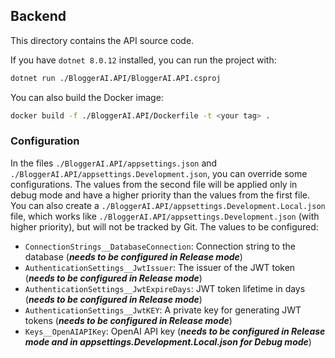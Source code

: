## Backend 

This directory contains the API source code. 

If you have `dotnet 8.0.12` installed, you can run the project with:

```bash
dotnet run ./BloggerAI.API/BloggerAI.API.csproj
```

You can also build the Docker image:

```bash
docker build -f ./BloggerAI.API/Dockerfile -t <your tag> .
```

### Configuration

In the files `./BloggerAI.API/appsettings.json` and `./BloggerAI.API/appsettings.Development.json`, you can override some configurations. The values from the second file will be applied only in debug mode and have a higher priority than the values from the first file. You can also create a `./BloggerAI.API/appsettings.Development.Local.json` file, which works like `./BloggerAI.API/appsettings.Development.json` (with higher priority), but will not be tracked by Git. The values to be configured:

- `ConnectionStrings__DatabaseConnection`: Connection string to the database (***needs to be configured in Release mode***)
- `AuthenticationSettings__JwtIssuer`: The issuer of the JWT token (***needs to be configured in Release mode***)
- `AuthenticationSettings__JwtExpireDays`: JWT token lifetime in days (***needs to be configured in Release mode***)
- `AuthenticationSettings__JwtKEY`: A private key for generating JWT tokens (***needs to be configured in Release mode***)
- `Keys__OpenAIAPIKey`: OpenAI API key (***needs to be configured in Release mode and in appsettings.Development.Local.json for Debug mode***)

